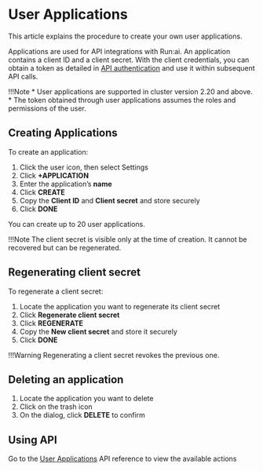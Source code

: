 # User Applications

This article explains the procedure to create your own user applications.

Applications are used for API integrations with Run:ai. An application contains a client ID and a client secret. With the client credentials, you can obtain a token as detailed in [API authentication](../api-reference/rest-auth.md) and use it within subsequent API calls.

!!!Note \* User applications are supported in cluster version 2.20 and above. \* The token obtained through user applications assumes the roles and permissions of the user.

## Creating Applications

To create an application:

1. Click the user icon, then select Settings
2. Click **+APPLICATION**
3. Enter the application’s **name**
4. Click **CREATE**
5. Copy the **Client ID** and **Client secret** and store securely
6. Click **DONE**

You can create up to 20 user applications.

!!!Note The client secret is visible only at the time of creation. It cannot be recovered but can be regenerated.

## Regenerating client secret

To regenerate a client secret:

1. Locate the application you want to regenerate its client secret
2. Click **Regenerate client secret**
3. Click **REGENERATE**
4. Copy the **New client secret** and store it securely
5. Click **DONE**

!!!Warning Regenerating a client secret revokes the previous one.

## Deleting an application

1. Locate the application you want to delete
2. Click on the trash icon
3. On the dialog, click **DELETE** to confirm

## Using API

Go to the [User Applications](https://api-docs.run.ai/#tag/User-Applications) API reference to view the available actions
